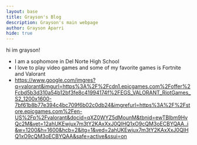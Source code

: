 ```yaml
---
layout: base
title: Grayson's Blog
description: Grayson's main webpage
author: Grayson Aparri
hide: true
---
```


hi im grayson! 
- I am a sophomore in Del Norte High School
- I love to play video games and some of my favorite games is Fortnite and Valorant
- https://www.google.com/imgres?q=valorant&imgurl=https%3A%2F%2Fcdn1.epicgames.com%2Foffer%2Fcbd5b3d310a54b12bf3fe8c41994174f%2FEGS_VALORANT_RiotGames_S2_1200x1600-7bf61b8b77e394c4bc709f6b02c0db24&imgrefurl=https%3A%2F%2Fstore.epicgames.com%2Fen-US%2Fp%2Fvalorant&docid=qXZ0WYZ5dMounM&tbnid=ewTBlbm9HvQc2M&vet=12ahUKEwjux7m3tY2KAxXxJ0QIHQ1xO9cQM3oECBYQAA..i&w=1200&h=1600&hcb=2&itg=1&ved=2ahUKEwjux7m3tY2KAxXxJ0QIHQ1xO9cQM3oECBYQAA&safe=active&ssui=on 
